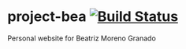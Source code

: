 # project-bea [![Build Status](https://travis-ci.org/vbence86/project-bea.svg?branch=master)](https://travis-ci.org/vbence86/project-bea)
Personal website for Beatriz Moreno Granado

